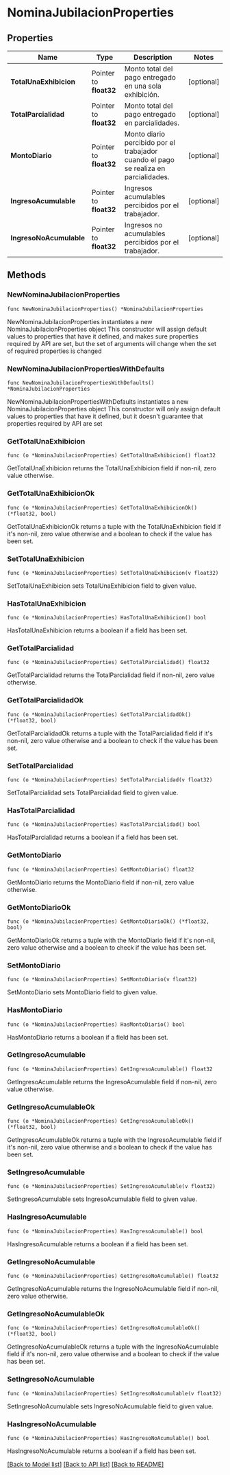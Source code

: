 # NominaJubilacionProperties

## Properties

Name | Type | Description | Notes
------------ | ------------- | ------------- | -------------
**TotalUnaExhibicion** | Pointer to **float32** | Monto total del pago entregado en una sola exhibición. | [optional] 
**TotalParcialidad** | Pointer to **float32** | Monto total del pago entregado en parcialidades. | [optional] 
**MontoDiario** | Pointer to **float32** | Monto diario percibido por el trabajador cuando el pago se realiza en parcialidades. | [optional] 
**IngresoAcumulable** | Pointer to **float32** | Ingresos acumulables percibidos por el trabajador. | [optional] 
**IngresoNoAcumulable** | Pointer to **float32** | Ingresos no acumulables percibidos por el trabajador. | [optional] 

## Methods

### NewNominaJubilacionProperties

`func NewNominaJubilacionProperties() *NominaJubilacionProperties`

NewNominaJubilacionProperties instantiates a new NominaJubilacionProperties object
This constructor will assign default values to properties that have it defined,
and makes sure properties required by API are set, but the set of arguments
will change when the set of required properties is changed

### NewNominaJubilacionPropertiesWithDefaults

`func NewNominaJubilacionPropertiesWithDefaults() *NominaJubilacionProperties`

NewNominaJubilacionPropertiesWithDefaults instantiates a new NominaJubilacionProperties object
This constructor will only assign default values to properties that have it defined,
but it doesn't guarantee that properties required by API are set

### GetTotalUnaExhibicion

`func (o *NominaJubilacionProperties) GetTotalUnaExhibicion() float32`

GetTotalUnaExhibicion returns the TotalUnaExhibicion field if non-nil, zero value otherwise.

### GetTotalUnaExhibicionOk

`func (o *NominaJubilacionProperties) GetTotalUnaExhibicionOk() (*float32, bool)`

GetTotalUnaExhibicionOk returns a tuple with the TotalUnaExhibicion field if it's non-nil, zero value otherwise
and a boolean to check if the value has been set.

### SetTotalUnaExhibicion

`func (o *NominaJubilacionProperties) SetTotalUnaExhibicion(v float32)`

SetTotalUnaExhibicion sets TotalUnaExhibicion field to given value.

### HasTotalUnaExhibicion

`func (o *NominaJubilacionProperties) HasTotalUnaExhibicion() bool`

HasTotalUnaExhibicion returns a boolean if a field has been set.

### GetTotalParcialidad

`func (o *NominaJubilacionProperties) GetTotalParcialidad() float32`

GetTotalParcialidad returns the TotalParcialidad field if non-nil, zero value otherwise.

### GetTotalParcialidadOk

`func (o *NominaJubilacionProperties) GetTotalParcialidadOk() (*float32, bool)`

GetTotalParcialidadOk returns a tuple with the TotalParcialidad field if it's non-nil, zero value otherwise
and a boolean to check if the value has been set.

### SetTotalParcialidad

`func (o *NominaJubilacionProperties) SetTotalParcialidad(v float32)`

SetTotalParcialidad sets TotalParcialidad field to given value.

### HasTotalParcialidad

`func (o *NominaJubilacionProperties) HasTotalParcialidad() bool`

HasTotalParcialidad returns a boolean if a field has been set.

### GetMontoDiario

`func (o *NominaJubilacionProperties) GetMontoDiario() float32`

GetMontoDiario returns the MontoDiario field if non-nil, zero value otherwise.

### GetMontoDiarioOk

`func (o *NominaJubilacionProperties) GetMontoDiarioOk() (*float32, bool)`

GetMontoDiarioOk returns a tuple with the MontoDiario field if it's non-nil, zero value otherwise
and a boolean to check if the value has been set.

### SetMontoDiario

`func (o *NominaJubilacionProperties) SetMontoDiario(v float32)`

SetMontoDiario sets MontoDiario field to given value.

### HasMontoDiario

`func (o *NominaJubilacionProperties) HasMontoDiario() bool`

HasMontoDiario returns a boolean if a field has been set.

### GetIngresoAcumulable

`func (o *NominaJubilacionProperties) GetIngresoAcumulable() float32`

GetIngresoAcumulable returns the IngresoAcumulable field if non-nil, zero value otherwise.

### GetIngresoAcumulableOk

`func (o *NominaJubilacionProperties) GetIngresoAcumulableOk() (*float32, bool)`

GetIngresoAcumulableOk returns a tuple with the IngresoAcumulable field if it's non-nil, zero value otherwise
and a boolean to check if the value has been set.

### SetIngresoAcumulable

`func (o *NominaJubilacionProperties) SetIngresoAcumulable(v float32)`

SetIngresoAcumulable sets IngresoAcumulable field to given value.

### HasIngresoAcumulable

`func (o *NominaJubilacionProperties) HasIngresoAcumulable() bool`

HasIngresoAcumulable returns a boolean if a field has been set.

### GetIngresoNoAcumulable

`func (o *NominaJubilacionProperties) GetIngresoNoAcumulable() float32`

GetIngresoNoAcumulable returns the IngresoNoAcumulable field if non-nil, zero value otherwise.

### GetIngresoNoAcumulableOk

`func (o *NominaJubilacionProperties) GetIngresoNoAcumulableOk() (*float32, bool)`

GetIngresoNoAcumulableOk returns a tuple with the IngresoNoAcumulable field if it's non-nil, zero value otherwise
and a boolean to check if the value has been set.

### SetIngresoNoAcumulable

`func (o *NominaJubilacionProperties) SetIngresoNoAcumulable(v float32)`

SetIngresoNoAcumulable sets IngresoNoAcumulable field to given value.

### HasIngresoNoAcumulable

`func (o *NominaJubilacionProperties) HasIngresoNoAcumulable() bool`

HasIngresoNoAcumulable returns a boolean if a field has been set.


[[Back to Model list]](../README.md#documentation-for-models) [[Back to API list]](../README.md#documentation-for-api-endpoints) [[Back to README]](../README.md)


